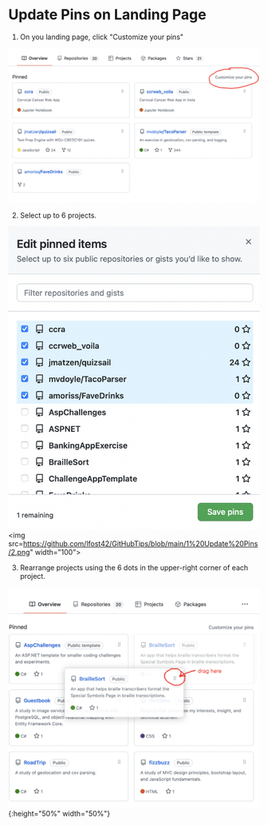 # Update Pins on Landing Page

1. On you landing page, click "Customize your pins"

![1](./1.png)

2. Select up to 6 projects.

![2](./2.png)<img src=https://github.com/lfost42/GitHubTips/blob/main/1%20Update%20Pins/2.png" width="100">

3. Rearrange projects using the 6 dots in the upper-right corner of each project.

![3](./3.png){:height="50%" width="50%"}


